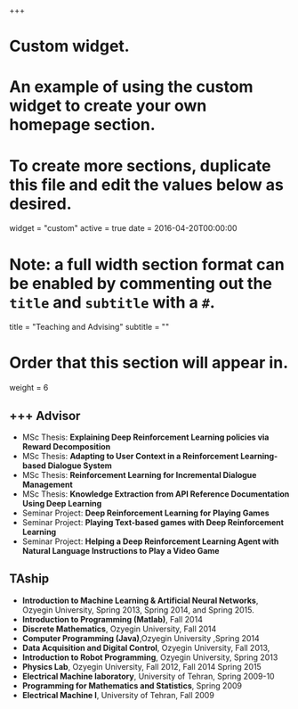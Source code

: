 +++
# Custom widget.
# An example of using the custom widget to create your own homepage section.
# To create more sections, duplicate this file and edit the values below as desired.
widget = "custom"
active = true
date = 2016-04-20T00:00:00

# Note: a full width section format can be enabled by commenting out the `title` and `subtitle` with a `#`.
title = "Teaching and Advising"
subtitle = ""

# Order that this section will appear in.
weight = 6

+++
Advisor
----
* MSc Thesis: **Explaining Deep Reinforcement Learning policies via Reward Decomposition**
* MSc Thesis: **Adapting to User Context in a Reinforcement Learning-based Dialogue System** 
* MSc Thesis: **Reinforcement Learning for Incremental Dialogue Management** 
* MSc Thesis: **Knowledge Extraction from API Reference Documentation Using Deep Learning** 
* Seminar Project: **Deep Reinforcement Learning for Playing Games**
* Seminar Project: **Playing Text-based games with Deep Reinforcement Learning**
* Seminar Project: **Helping a Deep Reinforcement Learning Agent with Natural Language Instructions to Play a Video Game**


TAship
--------
* **Introduction to Machine Learning & Artificial Neural Networks**, Ozyegin University, Spring
2013, Spring 2014, and Spring 2015.
* **Introduction to Programming (Matlab)**, Fall 2014
* **Discrete Mathematics**, Ozyegin University, Fall 2014
* **Computer Programming (Java)**,Ozyegin University ,Spring 2014
* **Data Acquisition and Digital Control**, Ozyegin University, Fall 2013,
* **Introduction to Robot Programming**, Ozyegin University, Spring 2013
* **Physics Lab**, Ozyegin University, Fall 2012, Fall 2014 Spring 2015
* **Electrical Machine laboratory**, University of Tehran, Spring 2009-10
* **Programming for Mathematics and Statistics**, Spring 2009
* **Electrical Machine I**, University of Tehran, Fall 2009
